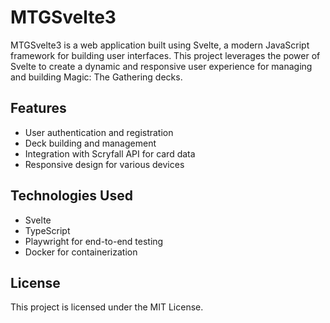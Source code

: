# MTGSvelte3

MTGSvelte3 is a web application built using Svelte, a modern JavaScript framework for building user interfaces. This project leverages the power of Svelte to create a dynamic and responsive user experience for managing and building Magic: The Gathering decks.

## Features

- User authentication and registration
- Deck building and management
- Integration with Scryfall API for card data
- Responsive design for various devices

## Technologies Used

- Svelte
- TypeScript
- Playwright for end-to-end testing
- Docker for containerization

## License

This project is licensed under the MIT License.
